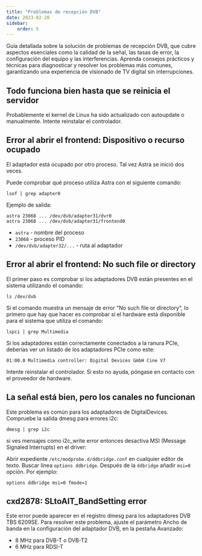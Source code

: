 ```yaml
---
title: "Problemas de recepción DVB"
date: 2023-02-28
sidebar:
    order: 5
---
```


Guía detallada sobre la solución de problemas de recepción DVB, que cubre aspectos esenciales como la calidad de la señal, las tasas de error, la configuración del equipo y las interferencias. Aprenda consejos prácticos y técnicas para diagnosticar y resolver los problemas más comunes, garantizando una experiencia de visionado de TV digital sin interrupciones.

## Todo funciona bien hasta que se reinicia el servidor[](https://help.cesbo.com/misc/troubleshooting/dvb/receiving#all-works-fine-until-server-reboot)

Probablemente el kernel de Linux ha sido actualizado con autoupdate o manualmente. Intente reinstalar el controlador.

## Error al abrir el frontend: Dispositivo o recurso ocupado[](https://help.cesbo.com/misc/troubleshooting/dvb/receiving#failed-to-open-frontend-device-or-resource-busy)

El adaptador está ocupado por otro proceso. Tal vez Astra se inició dos veces.

Puede comprobar qué proceso utiliza Astra con el siguiente comando:

```
lsof | grep adapter0
```

Ejemplo de salida:

```
astra 23068 ... /dev/dvb/adapter31/dvr0
astra 23068 ... /dev/dvb/adapter31/frontend0
```

- `astra` - nombre del proceso
- `23068` - proceso PID
- `/dev/dvb/adapter32/...` - ruta al adaptador

## Error al abrir el frontend: No such file or directory[](https://help.cesbo.com/misc/troubleshooting/dvb/receiving#failed-to-open-frontend-no-such-file-or-directory)

El primer paso es comprobar si los adaptadores DVB están presentes en el sistema utilizando el comando:

```
ls /dev/dvb
```

Si el comando muestra un mensaje de error "No such file or directory", lo primero que hay que hacer es comprobar si el hardware está disponible para el sistema que utiliza el comando:

```
lspci | grep Multimedia
```

Si los adaptadores están correctamente conectados a la ranura PCIe, deberías ver un listado de los adaptadores PCIe como este:

```
01:00.0 Multimedia controller: Digital Devices GmbH Cine V7
```

Intente reinstalar el controlador. Si esto no ayuda, póngase en contacto con el proveedor de hardware.

## La señal está bien, pero los canales no funcionan[](https://help.cesbo.com/misc/troubleshooting/dvb/receiving#signal-is-fine-but-channels-not-working)

Este problema es común para los adaptadores de DigitalDevices. Compruebe la salida dmesg para errores i2c:

```
dmesg | grep i2c
```

si ves mensajes como i2c\_write error entonces desactiva MSI (Message Signaled Interrupts) en el driver:

Abrir expediente `/etc/modprobe.d/ddbridge.conf` en cualquier editor de texto. Buscar línea `options ddbridge`. Después de la `ddbridge` añadir `msi=0` opción. Por ejemplo:

```
options ddbridge msi=0 fmode=1
```

## cxd2878: SLtoAIT\_BandSetting error[](https://help.cesbo.com/misc/troubleshooting/dvb/receiving#cxd2878-sltoait_bandsetting-error)

Este error puede aparecer en el registro dmesg para los adaptadores DVB TBS 6209SE. Para resolver este problema, ajuste el parámetro Ancho de banda en la configuración del adaptador DVB, en la pestaña Avanzado:

- 8 MHz para DVB-T o DVB-T2
- 6 MHz para RDSI-T
